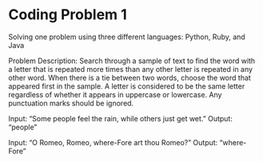 # Coding Problem 1
Solving one problem using three different languages: Python, Ruby, and Java

Problem Description:
Search through a sample of text to find the word with a letter that is repeated more times than any other letter is repeated in any other word. When there is a tie between two words, choose the word that appeared first in the sample.
A letter is considered to be the same letter regardless of whether it appears in uppercase or lowercase. Any punctuation marks should be ignored.


Input: “Some people feel the rain, while others just get wet.”
Output: “people”

Input: “O Romeo, Romeo, where-Fore art thou Romeo?”
Output: “where-Fore”
